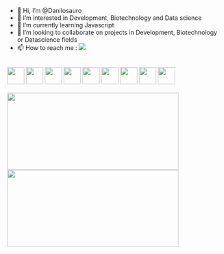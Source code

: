 - 👋 Hi, I’m @Danilosauro
- 👀 I’m interested in Development, Biotechnology and  Data science
- 🌱 I’m currently learning Javascript
- 💞️ I’m looking to collaborate on projects in Development, Biotechnology or Datascience fields
- 📫 How to reach me :
<a href="http://www.linkedin.com/in/danilo-dias-biodev" target="_blank"><img src="https://img.shields.io/badge/-LinkedIn-%230077B5?style=for-the-badge&logo=linkedin&logoColor=white" target="_blank"></a>   
<br>
<div>
<img src="https://cdn.jsdelivr.net/gh/devicons/devicon/icons/git/git-original.svg" width= "40" height ="40"/> <img src="https://cdn.jsdelivr.net/gh/devicons/devicon/icons/github/github-original.svg" width ="40" height ="40" />  <img src="https://cdn.jsdelivr.net/gh/devicons/devicon/icons/nodejs/nodejs-original.svg" width="40" height ="40" /> <img src="https://cdn.jsdelivr.net/gh/devicons/devicon/icons/mysql/mysql-original.svg" width ="40" height="40"/> <img src="https://cdn.jsdelivr.net/gh/devicons/devicon/icons/html5/html5-original.svg" width = "40" height="40" /> <img src="https://cdn.jsdelivr.net/gh/devicons/devicon/icons/css3/css3-original.svg" width= "40" height = "40" /> <img src="https://cdn.jsdelivr.net/gh/devicons/devicon/icons/react/react-original.svg" width ="40" height="40"/> <img src="https://cdn.jsdelivr.net/gh/devicons/devicon/icons/figma/figma-original.svg" width= "40" height="40" /> <img src="https://cdn.jsdelivr.net/gh/devicons/devicon/icons/r/r-original.svg" width ="40" height="40" />  
 </div>
<br>

<div>
<a href="https://github.com/seu-usuário-aqui">
<img height="180em" src="https://github-readme-stats.vercel.app/api/top-langs/?username=Danilosauro&layout=compact&langs_count=7&theme=dracula" width="400"/>
<img height="180em" src="https://github-readme-stats.vercel.app/api?username=Danilosauro&show_icons=true&theme=dracula&include_all_commits=true&count_private=true" width="400"/>
</div>

<!---
Danilosauro/Danilosauro is a ✨ special ✨ repository because its `README.md` (this file) appears on your GitHub profile.
You can click the Preview link to take a look at your changes.
--->
